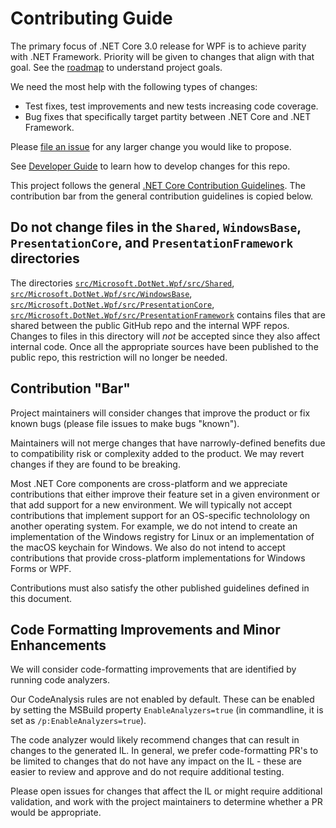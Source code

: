 # Contributing Guide

The primary focus of .NET Core 3.0 release for WPF is to achieve parity with .NET Framework. Priority will be given to changes that align with that goal. See the [roadmap](../roadmap.md) to understand project goals.

We need the most help with the following types of changes:

* Test fixes, test improvements and new tests increasing code coverage.
* Bug fixes that specifically target partity between .NET Core and .NET Framework.

Please [file an issue](https://github.com/dotnet/wpf/issues) for any larger change you would like to propose.

See [Developer Guide](developer-guide.md) to learn how to develop changes for this repo.

This project follows the general [.NET Core Contribution Guidelines](https://github.com/dotnet/coreclr/blob/master/Documentation/project-docs/contributing.md). The contribution bar from the general contribution guidelines is copied below.

## Do not change files in the `Shared`, `WindowsBase`, `PresentationCore`, and `PresentationFramework` directories

The directories [`src/Microsoft.DotNet.Wpf/src/Shared`](https://github.com/dotnet/wpf/tree/master/src/Microsoft.DotNet.Wpf/src/Shared), [`src/Microsoft.DotNet.Wpf/src/WindowsBase`](https://github.com/dotnet/wpf/tree/master/src/Microsoft.DotNet.Wpf/src/WindowsBase), [`src/Microsoft.DotNet.Wpf/src/PresentationCore`](https://github.com/dotnet/wpf/tree/master/src/Microsoft.DotNet.Wpf/src/PresentationCore), [`src/Microsoft.DotNet.Wpf/src/PresentationFramework`](https://github.com/dotnet/wpf/tree/master/src/Microsoft.DotNet.Wpf/src/PresentationFramework) contains files that are shared between the public GitHub repo and the internal WPF repos. Changes to files in this directory will *not* be accepted since they also affect internal code. Once all the appropriate sources have been published to the public repo, this restriction will no longer be needed.

## Contribution "Bar"

Project maintainers will consider changes that improve the product or fix known bugs (please file issues to make bugs "known").

Maintainers will not merge changes that have narrowly-defined benefits due to compatibility risk or complexity added to the product. We may revert changes if they are found to be breaking.

Most .NET Core components are cross-platform and we appreciate contributions that either improve their feature set in a given environment or that add support for a new environment. We will typically not accept contributions that implement support for an OS-specific technolology on another operating system. For example, we do not intend to create an implementation of the Windows registry for Linux or an implementation of the macOS keychain for Windows. We also do not intend to accept contributions that provide cross-platform implementations for Windows Forms or WPF.

Contributions must also satisfy the other published guidelines defined in this document.

## Code Formatting Improvements and Minor Enhancements

We will consider code-formatting improvements that are identified by running code analyzers.

Our CodeAnalysis rules are not enabled by default. These can be enabled by setting the MSBuild property `EnableAnalyzers=true` (in commandline, it is set as `/p:EnableAnalyzers=true`).  

The code analyzer would likely recommend changes that can result in changes to the generated IL. In general, we prefer code-formatting PR's to be limited to changes that do not have any impact on the IL - these are easier to review and approve and do not require additional testing. 

Please open issues for changes that affect the IL or might require additional validation, and work with the project maintainers to determine whether a PR would be appropriate.
